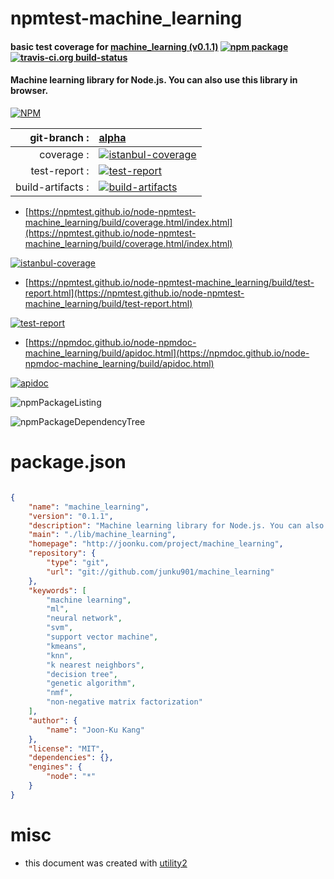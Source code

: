 # npmtest-machine_learning

#### basic test coverage for  [machine_learning (v0.1.1)](http://joonku.com/project/machine_learning)  [![npm package](https://img.shields.io/npm/v/npmtest-machine_learning.svg?style=flat-square)](https://www.npmjs.org/package/npmtest-machine_learning) [![travis-ci.org build-status](https://api.travis-ci.org/npmtest/node-npmtest-machine_learning.svg)](https://travis-ci.org/npmtest/node-npmtest-machine_learning)

#### Machine learning library for Node.js. You can also use this library in browser.

[![NPM](https://nodei.co/npm/machine_learning.png?downloads=true&downloadRank=true&stars=true)](https://www.npmjs.com/package/machine_learning)

| git-branch : | [alpha](https://github.com/npmtest/node-npmtest-machine_learning/tree/alpha)|
|--:|:--|
| coverage : | [![istanbul-coverage](https://npmtest.github.io/node-npmtest-machine_learning/build/coverage.badge.svg)](https://npmtest.github.io/node-npmtest-machine_learning/build/coverage.html/index.html)|
| test-report : | [![test-report](https://npmtest.github.io/node-npmtest-machine_learning/build/test-report.badge.svg)](https://npmtest.github.io/node-npmtest-machine_learning/build/test-report.html)|
| build-artifacts : | [![build-artifacts](https://npmtest.github.io/node-npmtest-machine_learning/glyphicons_144_folder_open.png)](https://github.com/npmtest/node-npmtest-machine_learning/tree/gh-pages/build)|

- [https://npmtest.github.io/node-npmtest-machine_learning/build/coverage.html/index.html](https://npmtest.github.io/node-npmtest-machine_learning/build/coverage.html/index.html)

[![istanbul-coverage](https://npmtest.github.io/node-npmtest-machine_learning/build/screenCapture.buildCi.browser.%252Ftmp%252Fbuild%252Fcoverage.lib.html.png)](https://npmtest.github.io/node-npmtest-machine_learning/build/coverage.html/index.html)

- [https://npmtest.github.io/node-npmtest-machine_learning/build/test-report.html](https://npmtest.github.io/node-npmtest-machine_learning/build/test-report.html)

[![test-report](https://npmtest.github.io/node-npmtest-machine_learning/build/screenCapture.buildCi.browser.%252Ftmp%252Fbuild%252Ftest-report.html.png)](https://npmtest.github.io/node-npmtest-machine_learning/build/test-report.html)

- [https://npmdoc.github.io/node-npmdoc-machine_learning/build/apidoc.html](https://npmdoc.github.io/node-npmdoc-machine_learning/build/apidoc.html)

[![apidoc](https://npmdoc.github.io/node-npmdoc-machine_learning/build/screenCapture.buildCi.browser.%252Ftmp%252Fbuild%252Fapidoc.html.png)](https://npmdoc.github.io/node-npmdoc-machine_learning/build/apidoc.html)

![npmPackageListing](https://npmtest.github.io/node-npmtest-machine_learning/build/screenCapture.npmPackageListing.svg)

![npmPackageDependencyTree](https://npmtest.github.io/node-npmtest-machine_learning/build/screenCapture.npmPackageDependencyTree.svg)



# package.json

```json

{
    "name": "machine_learning",
    "version": "0.1.1",
    "description": "Machine learning library for Node.js. You can also use this library in browser.",
    "main": "./lib/machine_learning",
    "homepage": "http://joonku.com/project/machine_learning",
    "repository": {
        "type": "git",
        "url": "git://github.com/junku901/machine_learning"
    },
    "keywords": [
        "machine learning",
        "ml",
        "neural network",
        "svm",
        "support vector machine",
        "kmeans",
        "knn",
        "k nearest neighbors",
        "decision tree",
        "genetic algorithm",
        "nmf",
        "non-negative matrix factorization"
    ],
    "author": {
        "name": "Joon-Ku Kang"
    },
    "license": "MIT",
    "dependencies": {},
    "engines": {
        "node": "*"
    }
}
```



# misc
- this document was created with [utility2](https://github.com/kaizhu256/node-utility2)
